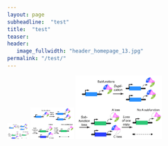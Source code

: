 ```yaml
---
layout: page
subheadline:  "test"
title:  "test"
teaser:
header:
   image_fullwidth: "header_homepage_13.jpg"
permalink: "/test/"
---
```


<img src="../images/research/research_subfunction.png" width="50">
<img src="../images/research/research_subfunction.png" width="100">
<img src="../images/research/research_subfunction.png" width="200">

